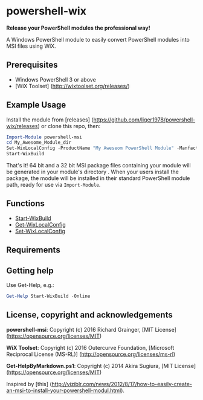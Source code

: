 # powershell-wix
**Release your PowerShell modules the professional way!**

A Windows PowerShell module to easily convert PowerShell modules into MSI files
using WiX.

## Prerequisites
  - Windows PowerShell 3 or above
  - [WiX Toolset] (http://wixtoolset.org/releases/)

## Example Usage
Install the module from
[releases] (https://github.com/liger1978/powershell-wix/releases) or clone this
repo, then:

````powershell
Import-Module powershell-msi
cd My_Awesome_Module_dir
Set-WixLocalConfig -ProductName "My Aweseom PowerShell Module" -Manfacturer "John Smith"
Start-WixBuild
````

That's it! 64 bit and a 32 bit MSI package files containing your module will be
generated in your module's directory .  When your users install the package, the
module will be installed in their standard PowerShell module path, ready for use
via `Import-Module`.

## Functions
- [Start-WixBuild](https://github.com/liger1978/powershell-wix/tree/master/docs/start-wixbuild.md)
- [Get-WixLocalConfig](https://github.com/liger1978/powershell-wix/tree/master/docs/get-wixlocalconfig.md)
- [Set-WixLocalConfig](https://github.com/liger1978/powershell-wix/tree/master/docs/set-wixlocalconfig.md)

## Requirements

## Getting help
Use Get-Help, e.g.:

````powershell
Get-Help Start-WixBuild -Online
````

## License, copyright and acknowledgements
**powershell-msi**: Copyright (c) 2016 Richard Grainger,
[MIT License] (https://opensource.org/licenses/MIT)

**WiX Toolset**: Copyright (c) 2016 Outercurve Foundation,
[Microsoft Reciprocal License (MS-RL)] (http://opensource.org/licenses/ms-rl)

**Get-HelpByMarkdown.ps1**: Copyright (c) 2014 Akira Sugiura,
[MIT License] (https://opensource.org/licenses/MIT)

Inspired by [this] (http://viziblr.com/news/2012/8/17/how-to-easily-create-an-msi-to-install-your-powershell-modul.html).